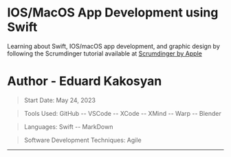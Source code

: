 # IOS/MacOS App Development using Swift
Learning about Swift, IOS/macOS app development, and graphic design by following the Scrumdinger tutorial available at [Scrumdinger by Apple](https://developer.apple.com/tutorials/app-dev-training/using-stacks-to-arrange-views)

# Author - Eduard Kakosyan
> Start Date: May 24, 2023 

> Tools Used: GitHub -- VSCode -- XCode -- XMind -- Warp -- Blender

> Languages: Swift -- MarkDown

> Software Development Techniques: Agile 

---

